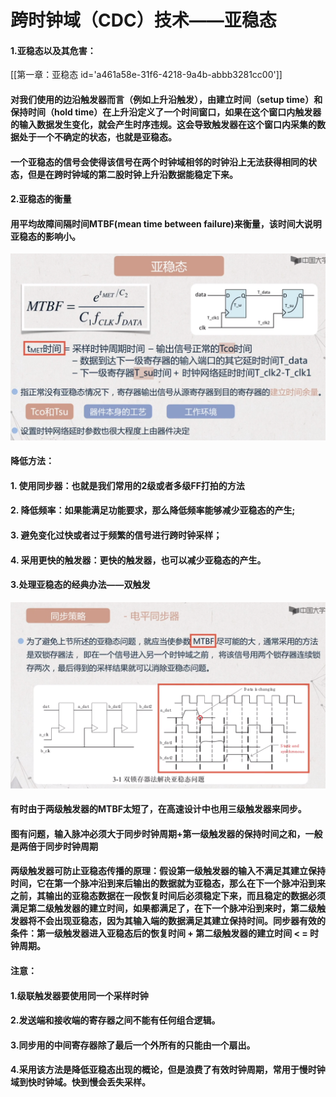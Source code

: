 # 跨时钟域（CDC）技术——亚稳态
#### 1.亚稳态以及其危害：
[[第一章：亚稳态 id=&#39;a461a58e-31f6-4218-9a4b-abbb3281cc00&#39;]]

#### 对我们使用的边沿触发器而言（例如上升沿触发），由建立时间（setup time）和保持时间（hold time）在上升沿定义了一个时间窗口，如果在这个窗口内触发器的输入数据发生变化，就会产生时序违规。这会导致触发器在这个窗口内采集的数据处于一个不确定的状态，也就是亚稳态。
#### 一个亚稳态的信号会使得该信号在两个时钟域相邻的时钟沿上无法获得相同的状态，但是在跨时钟域的第二股时钟上升沿数据能稳定下来。


#### 2.亚稳态的衡量
#### 用平均故障间隔时间MTBF(mean time between failure)来衡量，该时间大说明亚稳态的影响小。
![image](images/W_5a8J87RepFau8Sh1vbZ-HJZp_T0ocU3Njyexu2l0g.png)

#### 降低方法：
#### 1. 使用同步器：也就是我们常用的2级或者多级FF打拍的方法
#### 2. 降低频率：如果能满足功能要求，那么降低频率能够减少亚稳态的产生;
#### 3. 避免变化过快或者过于频繁的信号进行跨时钟采样；
#### 4. 采用更快的触发器：更快的触发器，也可以减少亚稳态的产生。
#### 
#### 3.处理亚稳态的经典办法——双触发
![image](images/BfvILEB14tQxGHht7w4gP1905CA65Ot4PnWo2-oIZ8I.png)

#### 有时由于两级触发器的MTBF太短了，在高速设计中也用三级触发器来同步。
#### 图有问题，**输入脉冲必须大于同步时钟周期+第一级触发器的保持时间之和**，一般是两倍于同步时钟周期
#### 两级触发器可防止亚稳态传播的原理：假设第一级触发器的输入不满足其建立保持时间，它在第一个脉冲沿到来后输出的数据就为亚稳态，那么在下一个脉冲沿到来之前，其输出的亚稳态数据在一段恢复时间后必须稳定下来，而且稳定的数据必须满足第二级触发器的建立时间，如果都满足了，在下一个脉冲沿到来时，第二级触发器将不会出现亚稳态，因为其输入端的数据满足其建立保持时间。**同步器有效的条件：第一级触发器进入亚稳态后的恢复时间 + 第二级触发器的建立时间 < = 时钟周期。**
#### 注意：
#### 1.级联触发器要使用同一个采样时钟
#### 2.发送端和接收端的寄存器之间不能有任何组合逻辑。
#### 3.同步用的中间寄存器除了最后一个外所有的只能由一个扇出。
#### 4.采用该方法是降低亚稳态出现的概论，但是浪费了有效时钟周期，常用于慢时钟域到快时钟域。快到慢会丢失采样。




#### 